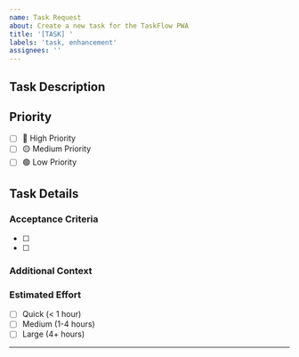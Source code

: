 ```yaml
---
name: Task Request
about: Create a new task for the TaskFlow PWA
title: '[TASK] '
labels: 'task, enhancement'
assignees: ''
---
```


## Task Description
<!-- Describe the task that needs to be completed -->

## Priority
<!-- Choose one -->
- [ ] 🔴 High Priority
- [ ] 🟡 Medium Priority  
- [ ] 🟢 Low Priority

## Task Details
<!-- Provide more context about the task -->

### Acceptance Criteria
- [ ] <!-- Define what needs to be done -->
- [ ] <!-- Add more criteria as needed -->

### Additional Context
<!-- Any additional information, screenshots, or references -->

### Estimated Effort
<!-- How long do you think this will take? -->
- [ ] Quick (< 1 hour)
- [ ] Medium (1-4 hours)
- [ ] Large (4+ hours)

---

<!-- This issue will be automatically synced with TaskFlow PWA -->
